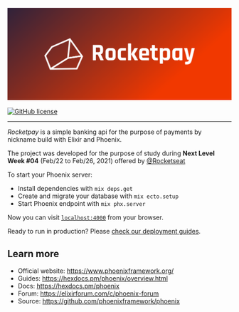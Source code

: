 ![Rocketpay](public/img/cover.png?raw=true)

<a href="https://github.com/buzs/rocketpay/blob/main/LICENSE"><img alt="GitHub license" src="https://img.shields.io/github/license/buzs/rocketpay?style=for-the-badge&logo=github"></a>
<hr />

*Rocketpay* is a simple banking api for the purpose of payments by nickname build with Elixir and Phoenix.

The project was developed for the purpose of study during **Next Level Week #04** (Feb/22 to Feb/26, 2021) offered by [@Rocketseat](https://github.com/rocketseat) 

To start your Phoenix server:

  * Install dependencies with `mix deps.get`
  * Create and migrate your database with `mix ecto.setup`
  * Start Phoenix endpoint with `mix phx.server`

Now you can visit [`localhost:4000`](http://localhost:4000) from your browser.

Ready to run in production? Please [check our deployment guides](https://hexdocs.pm/phoenix/deployment.html).

## Learn more

  * Official website: https://www.phoenixframework.org/
  * Guides: https://hexdocs.pm/phoenix/overview.html
  * Docs: https://hexdocs.pm/phoenix
  * Forum: https://elixirforum.com/c/phoenix-forum
  * Source: https://github.com/phoenixframework/phoenix
